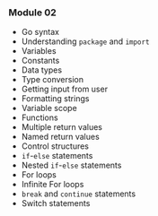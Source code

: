 ### Module 02

- Go syntax
- Understanding `package` and `import`
- Variables
- Constants
- Data types
- Type conversion
- Getting input from user
- Formatting strings
- Variable scope
- Functions
- Multiple return values
- Named return values
- Control structures
- `if`-`else` statements
- Nested `if`-`else` statements
- For loops
- Infinite For loops
- `break` and `continue` statements
- Switch statements
